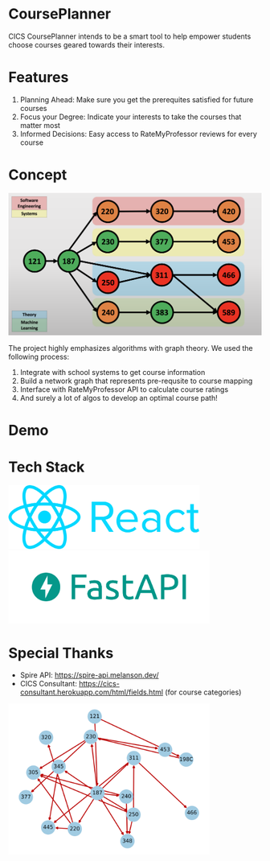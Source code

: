 # CoursePlanner
CICS CoursePlanner intends to be a smart tool to help empower students choose courses geared towards their interests. 

# Features

1. Planning Ahead: Make sure you get the prerequites satisfied for future courses
2. Focus your Degree: Indicate your interests to take the courses that matter most
3. Informed Decisions: Easy access to RateMyProfessor reviews for every course

# Concept
<img src="./assets/graph-presentation.png" width="700"/>

The project highly emphasizes algorithms with graph theory. We used the following process:
1. Integrate with school systems to get course information
2. Build a network graph that represents pre-requsite to course mapping
3. Interface with RateMyProfessor API to calculate course ratings
4. And surely a lot of algos to develop an optimal course path!

# Demo
<link>

# Tech Stack
<img src="./assets/react.png" title="React Frontend Website" width="380"/>
<img src=".//assets/fast-api.png" title="Fast API Python Backend" width="400"/>


# Special Thanks
- Spire API: https://spire-api.melanson.dev/
- CICS Consultant: https://cics-consultant.herokuapp.com/html/fields.html (for course categories)

<img src="./assets/graph.png" width="400"/>